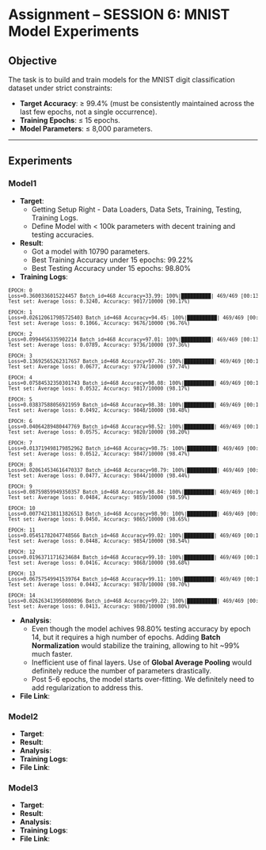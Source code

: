 # Assignment – SESSION 6: MNIST Model Experiments

## Objective

The task is to build and train models for the MNIST digit classification dataset under strict constraints:

 - **Target Accuracy**: ≥ 99.4% (must be consistently maintained across the last few epochs, not a single occurrence).
 - **Training Epochs**: ≤ 15 epochs.
 - **Model Parameters**: ≤ 8,000 parameters.

---

## Experiments

### Model1
 - **Target**:
    - Getting Setup Right - Data Loaders, Data Sets, Training, Testing, Training Logs. 
    - Define Model with < 100k parameters with decent training and testing accuracies.
 - **Result**:
    - Got a model with 10790 parameters.
    - Best Training Accuracy under 15 epochs: 99.22%
    - Best Testing Accuracy under 15 epochs: 98.80%
 - **Training Logs**:
<pre style="font-size:10px;">
EPOCH: 0
Loss=0.3600336015224457 Batch_id=468 Accuracy=33.99: 100%|██████████| 469/469 [00:13<00:00, 34.37it/s]
Test set: Average loss: 0.3240, Accuracy: 9017/10000 (90.17%)

EPOCH: 1
Loss=0.026120617985725403 Batch_id=468 Accuracy=94.45: 100%|██████████| 469/469 [00:13<00:00, 34.67it/s]
Test set: Average loss: 0.1066, Accuracy: 9676/10000 (96.76%)

EPOCH: 2
Loss=0.0994456335902214 Batch_id=468 Accuracy=97.01: 100%|██████████| 469/469 [00:13<00:00, 34.09it/s]
Test set: Average loss: 0.0789, Accuracy: 9736/10000 (97.36%)

EPOCH: 3
Loss=0.13692565262317657 Batch_id=468 Accuracy=97.76: 100%|██████████| 469/469 [00:13<00:00, 34.59it/s]
Test set: Average loss: 0.0677, Accuracy: 9774/10000 (97.74%)

EPOCH: 4
Loss=0.07584532350301743 Batch_id=468 Accuracy=98.08: 100%|██████████| 469/469 [00:14<00:00, 33.28it/s]
Test set: Average loss: 0.0532, Accuracy: 9817/10000 (98.17%)

EPOCH: 5
Loss=0.03837588056921959 Batch_id=468 Accuracy=98.38: 100%|██████████| 469/469 [00:13<00:00, 34.32it/s]
Test set: Average loss: 0.0492, Accuracy: 9848/10000 (98.48%)

EPOCH: 6
Loss=0.04064289480447769 Batch_id=468 Accuracy=98.52: 100%|██████████| 469/469 [00:13<00:00, 34.09it/s]
Test set: Average loss: 0.0575, Accuracy: 9820/10000 (98.20%)

EPOCH: 7
Loss=0.013719498179852962 Batch_id=468 Accuracy=98.75: 100%|██████████| 469/469 [00:13<00:00, 34.52it/s]
Test set: Average loss: 0.0512, Accuracy: 9847/10000 (98.47%)

EPOCH: 8
Loss=0.020614534616470337 Batch_id=468 Accuracy=98.79: 100%|██████████| 469/469 [00:13<00:00, 33.80it/s]
Test set: Average loss: 0.0477, Accuracy: 9844/10000 (98.44%)

EPOCH: 9
Loss=0.08759859949350357 Batch_id=468 Accuracy=98.84: 100%|██████████| 469/469 [00:13<00:00, 34.25it/s]
Test set: Average loss: 0.0484, Accuracy: 9859/10000 (98.59%)

EPOCH: 10
Loss=0.007742138113826513 Batch_id=468 Accuracy=98.90: 100%|██████████| 469/469 [00:13<00:00, 34.51it/s]
Test set: Average loss: 0.0450, Accuracy: 9865/10000 (98.65%)

EPOCH: 11
Loss=0.05451782047748566 Batch_id=468 Accuracy=99.02: 100%|██████████| 469/469 [00:13<00:00, 34.15it/s]
Test set: Average loss: 0.0448, Accuracy: 9854/10000 (98.54%)

EPOCH: 12
Loss=0.01963711716234684 Batch_id=468 Accuracy=99.10: 100%|██████████| 469/469 [00:13<00:00, 34.01it/s]
Test set: Average loss: 0.0416, Accuracy: 9868/10000 (98.68%)

EPOCH: 13
Loss=0.06757549941539764 Batch_id=468 Accuracy=99.11: 100%|██████████| 469/469 [00:14<00:00, 32.77it/s]
Test set: Average loss: 0.0443, Accuracy: 9870/10000 (98.70%)

EPOCH: 14
Loss=0.026263413950800896 Batch_id=468 Accuracy=99.22: 100%|██████████| 469/469 [00:13<00:00, 34.48it/s]
Test set: Average loss: 0.0413, Accuracy: 9880/10000 (98.80%)
</pre>
 - **Analysis**:
    - Even though the model achives 98.80% testing accuracy by epoch 14, but it requires a high number of epochs. Adding **Batch Normalization** would stabilize the training, allowing to hit ~99% much faster.
    - Inefficient use of final layers. Use of **Global Average Pooling** would definitely reduce the number of parameters drastically.
    - Post 5-6 epochs, the model starts over-fitting. We definitely need to add regularization to address this.
 - **File Link**:

### Model2
 - **Target**:
 - **Result**:
 - **Analysis**:
 - **Training Logs**:
 - **File Link**:

### Model3
 - **Target**:
 - **Result**:
 - **Analysis**:
 - **Training Logs**:
 - **File Link**:

